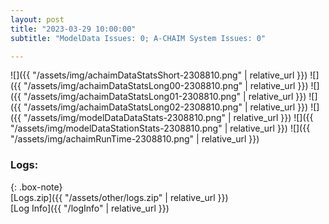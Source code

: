 ```yaml
---
layout: post
title: "2023-03-29 10:00:00"
subtitle: "ModelData Issues: 0; A-CHAIM System Issues: 0"

---
```


![]({{ "/assets/img/achaimDataStatsShort-2308810.png" | relative_url }})
![]({{ "/assets/img/achaimDataStatsLong00-2308810.png" | relative_url }})
![]({{ "/assets/img/achaimDataStatsLong01-2308810.png" | relative_url }})
![]({{ "/assets/img/achaimDataStatsLong02-2308810.png" | relative_url }})
![]({{ "/assets/img/modelDataDataStats-2308810.png" | relative_url }})
![]({{ "/assets/img/modelDataStationStats-2308810.png" | relative_url }})
![]({{ "/assets/img/achaimRunTime-2308810.png" | relative_url }})





### Logs:  
  
{: .box-note}  
[Logs.zip]({{ "/assets/other/logs.zip" | relative_url }})  
[Log Info]({{ "/logInfo" | relative_url }})  
